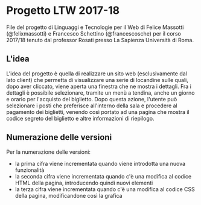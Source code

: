 # Progetto LTW 2017-18

File del progetto di Linguaggi e Tecnologie per il Web di Felice Massotti (@felixmassotti) e Francesco Schettino (@francescosche) per il corso 2017/18 tenuto dal professor Rosati presso La Sapienza Università di Roma.

## L'idea

L'idea del progetto è quella di realizzare un sito web (esclusivamente dal lato client) che permetta di visualizzare una serie di locandine sulle quali, dopo aver cliccato, viene aperta una finestra che ne mostra i dettagli.
Fra i dettagli è possibile selezionare, tramite un menù a tendina, anche un giorno e orario per l'acquisto del biglietto. Dopo questa azione, l'utente può selezionare i posti che preferisce all'interno della sala e procedere al pagamento dei biglietti, venendo così portato ad una pagina che mostra il codice segreto del biglietto e altre informazioni di riepilogo.

## Numerazione delle versioni

Per la numerazione delle versioni:
- la prima cifra viene incrementata quando viene introdotta una nuova funzionalità
- la seconda cifra viene incrementata quando c'è una modifica al codice HTML della pagina, introducendo quindi nuovi elementi
- la terza cifra viene incrementata quando c'è una modifica al codice CSS della pagina, modificandone così la grafica
